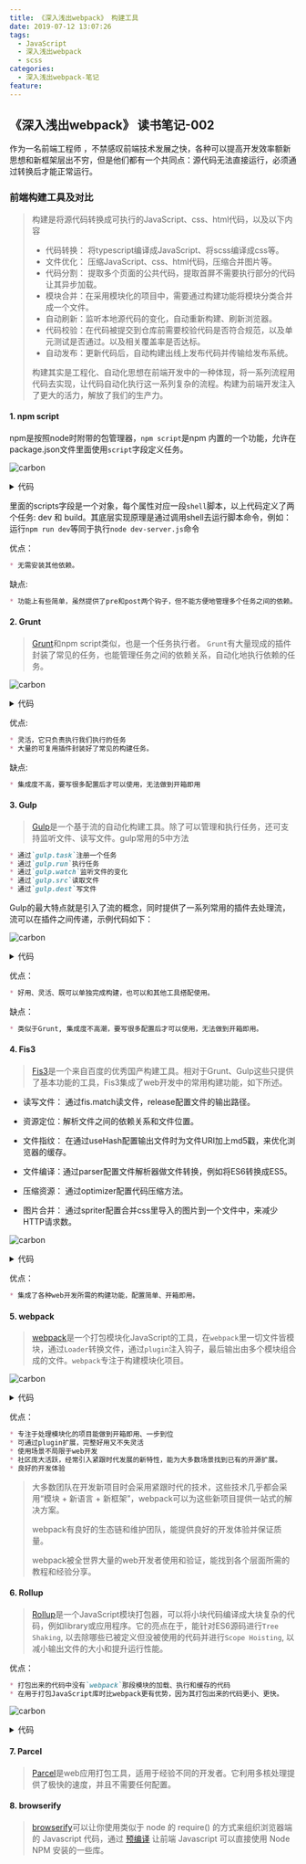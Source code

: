 ```yaml
---
title: 《深入浅出webpack》 构建工具
date: 2019-07-12 13:07:26
tags: 
  - JavaScript
  - 深入浅出webpack
  - scss
categories:
  - 深入浅出webpack-笔记
feature: 
---
```


## 《深入浅出webpack》 读书笔记-002



作为一名前端工程师 ，不禁感叹前端技术发展之快，各种可以提高开发效率额新思想和新框架层出不穷，但是他们都有一个共同点：源代码无法直接运行，必须通过转换后才能正常运行。



<!-- more -->



### 前端构建工具及对比

> 构建是将源代码转换成可执行的JavaScript、css、html代码，以及以下内容
>
>  * 代码转换： 将typescript编译成JavaScript、将scss编译成css等。
>  * 文件优化： 压缩JavaScript、css、html代码，压缩合并图片等。
>  * 代码分割： 提取多个页面的公共代码，提取首屏不需要执行部分的代码让其异步加载。
>  * 模块合并：在采用模块化的项目中，需要通过构建功能将模块分类合并成一个文件。
>  * 自动刷新：监听本地源代码的变化，自动重新构建、刷新浏览器。
>  * 代码校验：在代码被提交到仓库前需要校验代码是否符合规范，以及单元测试是否通过。以及相关覆盖率是否达标。
>  * 自动发布：更新代码后，自动构建出线上发布代码并传输给发布系统。
>
> 构建其实是工程化、自动化思想在前端开发中的一种体现，将一系列流程用代码去实现，让代码自动化执行这一系列复杂的流程。构建为前端开发注入了更大的活力，解放了我们的生产力。



#### 1. npm script

npm是按照node时附带的包管理器，`npm script`是npm 内置的一个功能，允许在package.json文件里面使用`script`字段定义任务。

![carbon](https://imgoss.bfrontend.com/2019-07-12-043329.png)




<details>
<summary>代码</summary>

```json
{
  "script": {
    "dev": "node dev-server.js",
    "build": "node build.js"
  }
}
```
</details>

里面的scripts字段是一个对象，每个属性对应一段`shell`脚本，以上代码定义了两个任务: dev 和 build。其底层实现原理是通过调用shell去运行脚本命令，例如： 运行`npm run dev`等同于执行`node dev-server.js`命令

优点：

```markdown
* 无需安装其他依赖。
```

缺点:

```markdown
* 功能上有些简单，虽然提供了pre和post两个钩子，但不能方便地管理多个任务之间的依赖。
```

#### 2. Grunt

> [Grunt](https://gruntjs.com)和npm script类似，也是一个任务执行者。 `Grunt`有大量现成的插件封装了常见的任务，也能管理任务之间的依赖关系，自动化地执行依赖的任务。



![carbon](https://imgoss.bfrontend.com/2019-07-12-043436.png)



<details>
<summary>代码</summary>

```js
module.exports = function(grunt) {
  grunt.initConfig({
    // uglify 插件的配置信息
    uglify: {
      app_task: {
        files: {
          'build/app.min.js': ['lib/index.js', 'lib/test.js']
        }
      }
    },
    // watch 插件配置信息
    watch: {
      another: {
        files: ['lib/*.js']
      }
    }
  });
  // 使用插件定义
  grunt.loadNpmTasks('grunt-contrib-uglify')
  grunt.loadNpmTasks('grunt-contrib-watch')
  // 执行任务定义
  grunt.registerTask('dev', ['uglify', 'watch'])
}
// 项目根目录下，执行grunt dev命令就会启动JavaScript文件压缩和自动刷新功能
```
</details>


优点:
```markdown
* 灵活，它只负责执行我们执行的任务
* 大量的可复用插件封装好了常见的构建任务。
```

缺点:
```markdown
* 集成度不高，要写很多配置后才可以使用，无法做到开箱即用
```

#### 3. Gulp

> [Gulp](http://gulpjs.com)是一个基于流的自动化构建工具。除了可以管理和执行任务，还可支持监听文件、读写文件。gulp常用的5中方法

```markdown
* 通过`gulp.task`注册一个任务
* 通过`gulp.run`执行任务
* 通过`gulp.watch`监听文件的变化
* 通过`gulp.src`读取文件
* 通过`gulp.dest`写文件
```

Gulp的最大特点就是引入了流的概念，同时提供了一系列常用的插件去处理流，流可以在插件之间传递，示例代码如下：

![carbon](https://imgoss.bfrontend.com/2019-07-12-043539.png)

<details>
<summary>代码</summary>

```js
// 引入 Gulp
var gulp = require('gulp')
// 引入插件
var jshint = require('gulp-jshint')
var sass = require('gulp-sass')
var concat = require('gulp-concat')
var uglify = require('gulp-uglify')
// 编译sass 任务
gulp.task('sass', function() {
  // 通过src读取文件， 通过管道给到插件
  gulp.src('./scss/*.scss')
  		// 将scss转换成css文件
  		.pipe(sass())
  		// 输出文件
  		.pipe(gulp.dest('./css'))
})

```
</details>

优点：

```markdown
* 好用、灵活、既可以单独完成构建，也可以和其他工具搭配使用。
```

缺点：

```markdown
* 类似于Grunt, 集成度不高潮，要写很多配置后才可以使用，无法做到开箱即用。
```

#### 4. Fis3

> [Fis3](http://fis.baidu.com/)是一个来自百度的优秀国产构建工具。相对于Grunt、Gulp这些只提供了基本功能的工具，Fis3集成了web开发中的常用构建功能，如下所述。

* 读写文件： 通过fis.match读文件，release配置文件的输出路径。

* 资源定位：解析文件之间的依赖关系和文件位置。

* 文件指纹： 在通过useHash配置输出文件时为文件URI加上md5戳，来优化浏览器的缓存。

* 文件编译：通过parser配置文件解析器做文件转换，例如将ES6转换成ES5。

* 压缩资源： 通过optimizer配置代码压缩方法。

* 图片合并： 通过spriter配置合并css里导入的图片到一个文件中，来减少HTTP请求数。

![carbon](https://imgoss.bfrontend.com/2019-07-12-043618.png)

<details>
<summary>代码</summary>

```js
// 加 md5 
fis.match('*.{js,css,png}', {
	useHash: true
});
// 通过 fis3-parser-typescript 插件可将 Typescript 文件转换成 JavaScript 文件 
fis.match ('*.ts', {
	parser: fis.plugin ('typescript') 
});
// 对 css 进行雪碧图合并 
fis.match ('* .css', {
//为匹配到的文件分配属性 useSprite 
  useSprite: true
});
//压缩 JavaScript 
fis .match('*.js', {
	optimizer: fis .plugin ('uglify-js') 
});
//压缩 css
fis.match('*.css '，{
	optimizer: fis.plugin ('clean-css') 
});
//压缩图片
fis.match('*.png', {
	optimizer: fis.plugin ('png- compressor') 
});
```
</details>

优点：

```markdown
* 集成了各种web开发所需的构建功能，配置简单、开箱即用。
```

#### 5. webpack

> [webpack](https://www.webpackjs.com/)是一个打包模块化JavaScript的工具，在`webpack`里一切文件皆模块，通过`Loader`转换文件，通过`plugin`注入钩子，最后输出由多个模块组合成的文件。`webpack`专注于构建模块化项目。


![carbon](https://imgoss.bfrontend.com/2019-07-12-043651.png)

<details>
<summary>代码</summary>

```js
module.exports = {
  // 入口
  entry: './app.js',
  output: {
    // 将入口文件所依赖的所有模块打包成一个文件bundle.js输出
    filename: 'bundle.js'
  }
}
```
</details>

优点：

```markdown
* 专注于处理模块化的项目能做到开箱即用、一步到位
* 可通过plugin扩展，完整好用又不失灵活
* 使用场景不局限于web开发
* 社区庞大活跃，经常引入紧跟时代发展的新特性，能为大多数场景找到已有的开源扩展。
* 良好的开发体验
```

> 大多数团队在开发新项目时会采用紧跟时代的技术，这些技术几乎都会采用“模块 + 新语言 + 新框架”，webpack可以为这些新项目提供一站式的解决方案。
>
> webpack有良好的生态链和维护团队，能提供良好的开发体验并保证质量。
>
> webpack被全世界大量的web开发者使用和验证，能找到各个层面所需的教程和经验分享。

#### 6. Rollup

> [Rollup](https://rollupjs.org)是一个JavaScript模块打包器，可以将小块代码编译成大块复杂的代码，例如library或应用程序。它的亮点在于，能针对ES6源码进行`Tree Shaking`, 以去除哪些已被定义但没被使用的代码并进行`Scope Hoisting`, 以减小输出文件的大小和提升运行性能。

优点：

```markdown
* 打包出来的代码中没有`webpack`那段模块的加载、执行和缓存的代码
* 在用于打包JavaScript库时比webpack更有优势，因为其打包出来的代码更小、更快。
```

![carbon](https://imgoss.bfrontend.com/2019-07-12-050246.png)

<details>
<summary>代码</summary>

```js
// rollup.config.js 配置类似于webpack
export default {
  // 入口
  input: 'src/main.js',
  output: {
    // 将入口文件所依赖的所有模块打包成一个文件bundle.js输出
    file: 'bundle.js'
  }
}
```
</details>


#### 7. Parcel

> [Parcel](https://parceljs.org/)是web应用打包工具，适用于经验不同的开发者。它利用多核处理提供了极快的速度，并且不需要任何配置。



#### 8. browserify

> [browserify](http://browserify.org/)可以让你使用类似于 node 的 require() 的方式来组织浏览器端的 Javascript 代码，通过 [预编译](https://link.jianshu.com/?t=https://baike.baidu.com/item/预编译/3191547) 让前端 Javascript 可以直接使用 Node NPM 安装的一些库。

